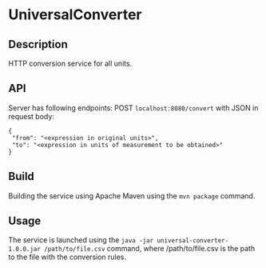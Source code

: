# UniversalConverter

## Description
HTTP conversion service for all units.
## API
Server has following endpoints:
POST ```localhost:8080/convert``` with JSON in request body:
```
{
 "from": "<expression in original units>",
 "to": "<expression in units of measurement to be obtained>"
}
```
## Build
Building the service using Apache Maven using the ``` mvn package ``` command.
## Usage
The service is launched using the ```java -jar universal-converter-1.0.0.jar /path/to/file.csv``` command, where /path/to/file.csv is the path to the file with the conversion rules.
